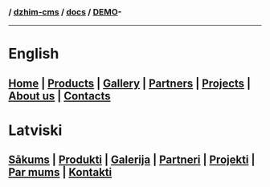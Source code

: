 ### / [dzhim-cms](./../../) / [docs](./../) / [DEMO](./)-

-----------------------------------------------------------------------------------

# English

## [Home](Home/) | [Products](Products/) | [Gallery](Gallery/) | [Partners](Partners/) | [Projects](Projects/) | [About us](About-us/) | [Contacts](Contacts/)

# Latviski

## [Sākums](Home/lv) | [Produkti](Products/lv) | [Galerija](Gallery/lv) | [Partneri](Partners/lv) | [Projekti](Projects/lv) | [Par mums](About-us/lv) | [Kontakti](Contacts/)
